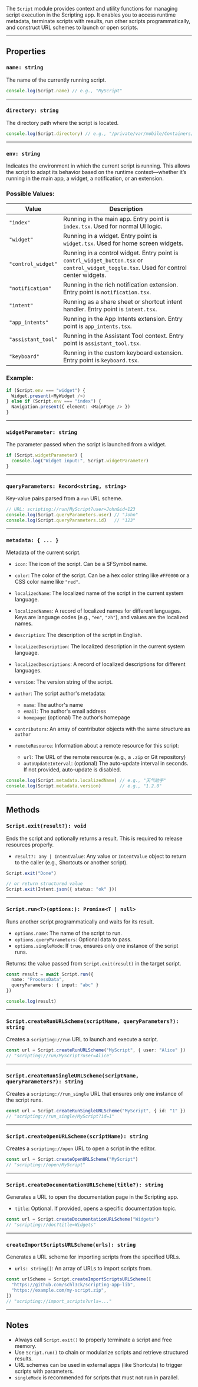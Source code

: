 The `Script` module provides context and utility functions for managing script execution in the Scripting app. It enables you to access runtime metadata, terminate scripts with results, run other scripts programmatically, and construct URL schemes to launch or open scripts.

---

## Properties

### `name: string`

The name of the currently running script.

```ts
console.log(Script.name) // e.g., "MyScript"
```

---

### `directory: string`

The directory path where the script is located.

```ts
console.log(Script.directory) // e.g., "/private/var/mobile/Containers/..."
```

---

### `env: string`

Indicates the environment in which the current script is running. This allows the script to adapt its behavior based on the runtime context—whether it’s running in the main app, a widget, a notification, or an extension.

### Possible Values:

| Value              | Description                                                                       |
| ------------------ | --------------------------------------------------------------------------------- |
| `"index"`          | Running in the main app. Entry point is `index.tsx`. Used for normal UI logic.    |
| `"widget"`         | Running in a widget. Entry point is `widget.tsx`. Used for home screen widgets.   |
| `"control_widget"` | Running in a control widget. Entry point is `contrl_widget_button.tsx` or `control_widget_toggle.tsx`. Used for control center widgets.   |
| `"notification"`   | Running in the rich notification extension. Entry point is `notification.tsx`.    |
| `"intent"`         | Running as a share sheet or shortcut intent handler. Entry point is `intent.tsx`. |
| `"app_intents"`    | Running in the App Intents extension. Entry point is `app_intents.tsx`.           |
| `"assistant_tool"` | Running in the Assistant Tool context. Entry point is `assistant_tool.tsx`.       |
| `"keyboard"`       | Running in the custom keyboard extension. Entry point is `keyboard.tsx`.          |

### Example:

```ts
if (Script.env === "widget") {
  Widget.present(<MyWidget />)
} else if (Script.env === "index") {
  Navigation.present({ element: <MainPage /> })
}
```

---

### `widgetParameter: string`

The parameter passed when the script is launched from a widget.

```ts
if (Script.widgetParameter) {
  console.log("Widget input:", Script.widgetParameter)
}
```

---

### `queryParameters: Record<string, string>`

Key-value pairs parsed from a `run` URL scheme.

```ts
// URL: scripting://run/MyScript?user=John&id=123
console.log(Script.queryParameters.user) // "John"
console.log(Script.queryParameters.id)   // "123"
```

---

### `metadata: { ... }`

Metadata of the current script.

* `icon`: The icon of the script. Can be a SFSymbol name.
* `color`: The color of the script. Can be a hex color string like `#FF0000` or a CSS color name like `"red"`.
* `localizedName`: The localized name of the script in the current system language.
* `localizedNames`: A record of localized names for different languages. Keys are language codes (e.g., `"en"`, `"zh"`), and values are the localized names.
* `description`: The description of the script in English.
* `localizedDescription`: The localized description in the current system language.
* `localizedDescriptions`: A record of localized descriptions for different languages.
* `version`: The version string of the script.
* `author`: The script author's metadata:

  * `name`: The author's name
  * `email`: The author's email address
  * `homepage`: (optional) The author’s homepage
* `contributors`: An array of contributor objects with the same structure as `author`
* `remoteResource`: Information about a remote resource for this script:

  * `url`: The URL of the remote resource (e.g., a `.zip` or Git repository)
  * `autoUpdateInterval`: (optional) The auto-update interval in seconds. If not provided, auto-update is disabled.

```ts
console.log(Script.metadata.localizedName) // e.g., "天气助手"
console.log(Script.metadata.version)       // e.g., "1.2.0"
```

---

## Methods

### `Script.exit(result?): void`

Ends the script and optionally returns a result. This is required to release resources properly.

* `result?: any | IntentValue`: Any value or `IntentValue` object to return to the caller (e.g., Shortcuts or another script).

```ts
Script.exit("Done")

// or return structured value
Script.exit(Intent.json({ status: "ok" }))
```

---

### `Script.run<T>(options:): Promise<T | null>`

Runs another script programmatically and waits for its result.

* `options.name`: The name of the script to run.
* `options.queryParameters`: Optional data to pass.
* `options.singleMode`: If `true`, ensures only one instance of the script runs.

Returns: the value passed from `Script.exit(result)` in the target script.

```ts
const result = await Script.run({
  name: "ProcessData",
  queryParameters: { input: "abc" }
})

console.log(result)
```

---

### `Script.createRunURLScheme(scriptName, queryParameters?): string`

Creates a `scripting://run` URL to launch and execute a script.

```ts
const url = Script.createRunURLScheme("MyScript", { user: "Alice" })
// "scripting://run/MyScript?user=Alice"
```

---

### `Script.createRunSingleURLScheme(scriptName, queryParameters?): string`

Creates a `scripting://run_single` URL that ensures only one instance of the script runs.

```ts
const url = Script.createRunSingleURLScheme("MyScript", { id: "1" })
// "scripting://run_single/MyScript?id=1"
```

---

### `Script.createOpenURLScheme(scriptName): string`

Creates a `scripting://open` URL to open a script in the editor.

```ts
const url = Script.createOpenURLScheme("MyScript")
// "scripting://open/MyScript"
```

---

### `Script.createDocumentationURLScheme(title?): string`

Generates a URL to open the documentation page in the Scripting app.

* `title`: Optional. If provided, opens a specific documentation topic.

```ts
const url = Script.createDocumentationURLScheme("Widgets")
// "scripting://doc?title=Widgets"
```

---

### `createImportScriptsURLScheme(urls): string`

Generates a URL scheme for importing scripts from the specified URLs.

* `urls: string[]`: An array of URLs to import scripts from.

```ts
const urlScheme = Script.createImportScriptsURLScheme([
  "https://github.com/schl3ck/scripting-app-lib",
  "https://example.com/my-script.zip",
])
// "scripting://import_scripts?urls=..."
```

---

## Notes

* Always call `Script.exit()` to properly terminate a script and free memory.
* Use `Script.run()` to chain or modularize scripts and retrieve structured results.
* URL schemes can be used in external apps (like Shortcuts) to trigger scripts with parameters.
* `singleMode` is recommended for scripts that must not run in parallel.
